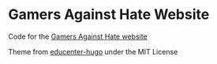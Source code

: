 # Gamers Against Hate Website
Code for the [Gamers Against Hate website](https://www.gamersagainsthate.org)

Theme from [educenter-hugo](https://github.com/themefisher/educenter-hugo) under the MIT License